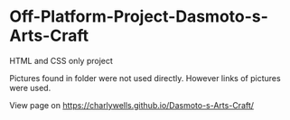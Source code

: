 # Off-Platform-Project-Dasmoto-s-Arts-Craft
 HTML and CSS only project

 Pictures found in folder were not used directly. However links of pictures were used.
 
 View page on https://charlywells.github.io/Dasmoto-s-Arts-Craft/
